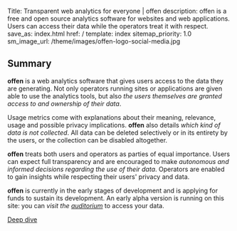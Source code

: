 Title: Transparent web analytics for everyone | offen
description: offen is a free and open source analytics software for websites and web applications. Users can access their data while the operators treat it with respect.
save_as: index.html
href: /
template: index
sitemap_priority: 1.0
sm_image_url: /theme/images/offen-logo-social-media.jpg

## Summary

__offen__ is a web analytics software that gives users access to the data they are generating. Not only operators running sites or applications are given able to use the analytics tools, but also *the users themselves are granted access to and ownership of their data*.

Usage metrics come with explanations about their meaning, relevance, usage and possible privacy implications. __offen__ also details *which kind of data is not collected*. All data can be deleted selectively or in its entirety by the users, or the collection can be disabled altogether.

__offen__ treats both users and operators as parties of equal importance. Users can expect full transparency and are encouraged to make *autonomous and informed decisions regarding the use of their data*. Operators are enabled to gain insights while respecting their users' privacy and data.

__offen__ is currently in the early stages of development and is applying for funds to sustain its development. An early alpha version is running on this site: you can *visit the [auditorium](/auditorium/)* to access your data.

<div class="btn-wrapper">
<a class="btn btn-color-yellow" href="/deep-dive/">Deep dive</a>
</div>
